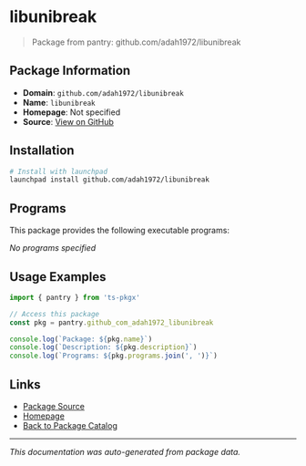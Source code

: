 # libunibreak

> Package from pantry: github.com/adah1972/libunibreak

## Package Information

- **Domain**: `github.com/adah1972/libunibreak`
- **Name**: `libunibreak`
- **Homepage**: Not specified
- **Source**: [View on GitHub](https://github.com/pkgxdev/pantry/tree/main/projects/github.com/adah1972/libunibreak/package.yml)

## Installation

```bash
# Install with launchpad
launchpad install github.com/adah1972/libunibreak
```

## Programs

This package provides the following executable programs:

*No programs specified*

## Usage Examples

```typescript
import { pantry } from 'ts-pkgx'

// Access this package
const pkg = pantry.github_com_adah1972_libunibreak

console.log(`Package: ${pkg.name}`)
console.log(`Description: ${pkg.description}`)
console.log(`Programs: ${pkg.programs.join(', ')}`)
```

## Links

- [Package Source](https://github.com/pkgxdev/pantry/tree/main/projects/github.com/adah1972/libunibreak/package.yml)
- [Homepage](#)
- [Back to Package Catalog](../package-catalog.md)

---

*This documentation was auto-generated from package data.*
